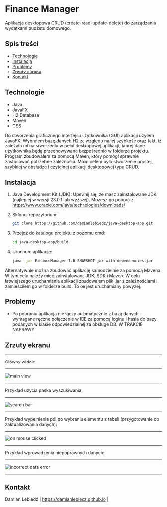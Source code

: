 # Finance Manager

Aplikacja desktopowa CRUD (create-read-update-delete) do zarządzania wydatkami budżetu domowego.

## Spis treści
- [Technologie](#technologie)
- [Instalacja](#instalacja)
- [Problemy](#problemy)
- [Zrzuty ekranu](#zrzuty-ekranu)
- [Kontakt](#kontakt)

## Technologie
- Java
- JavaFX
- H2 Database
- Maven
- CSS

Do stworzenia graficznego interfejsu użytkownika (GUI) aplikacji użyłem JavaFX. Wybrałem bazę danych H2 ze względu na jej szybkość oraz fakt, iż zależało mi na stworzeniu w pełni desktopowej aplikacji, której dane użytkownika będą przechowywane bezpośrednio w folderze projektu. Program zbudowałem za pomocą Maven, który pomógł sprawnie zastosować potrzebne zależności. Moim celem było stworzenie prostej, szybkiej w obsłudze i czytelnej aplikacji desktopowej typu CRUD.


## Instalacja

1. Java Development Kit (JDK):
Upewnij się, że masz zainstalowane JDK (najlepiej w wersji 23.0.1 lub wyższej).
Możesz go pobrać z https://www.oracle.com/java/technologies/downloads/

2. Sklonuj repozytorium:
   ```bash
   git clone https://github.com/damianlebiedz/java-desktop-app.git

4. Przejdź do katalogu projektu z poziomu cmd:
   ```bash
   cd java-desktop-app/build

5. Uruchom aplikację:
   ```bash
   java -jar FinanceManager-1.0-SNAPSHOT-jar-with-dependencies.jar

Alternatywnie można zbudować aplikację samodzielnie za pomocą Mavena. W tym celu należy mieć zainstalowane JDK, SDK i Maven. W celu łatwiejszego uruchamiania aplikacji zbudowałem plik .jar z zależnościami i zamieściłem go w folderze build. To on jest uruchamiany powyżej.
   
## Problemy
- Po pobraniu aplikacja nie łączy automatycznie z bazą danych - wymagane ręczne połączenie w IDE za pomocą loginu i hasła do bazy podanych w klasie odpowiedzialnej za obsługe DB. W TRAKCIE NAPRAWY

## Zrzuty ekranu

***
Główny widok:
***
![main view](https://github.com/damianlebiedz/Finance-Manager-CRUD-/assets/109239676/3ed67c90-f38d-4e89-84e4-b9bf3fa5ac0a)
***
Przykład użycia paska wyszukiwania:
***
![search bar](https://github.com/damianlebiedz/Finance-Manager-CRUD-/assets/109239676/2d4ee471-396d-4519-8891-c11270c66856)
***
Przykład wypełnienia pól po wybraniu elementu z tabeli (przygotowanie do zaktualizowania danych):
***
![on mouse clicked](https://github.com/damianlebiedz/Finance-Manager-CRUD-/assets/109239676/36d219a3-2704-490f-be66-c4ee589e244e)
***
Przykład wprowadzenia niepoprawnych danych:
***
![incorrect data error](https://github.com/damianlebiedz/Finance-Manager-CRUD-/assets/109239676/25cad134-90b9-4c17-8674-26cd7429e21f)
***

## Kontakt
Damian Lebiedź | 
https://damianlebiedz.github.io |
